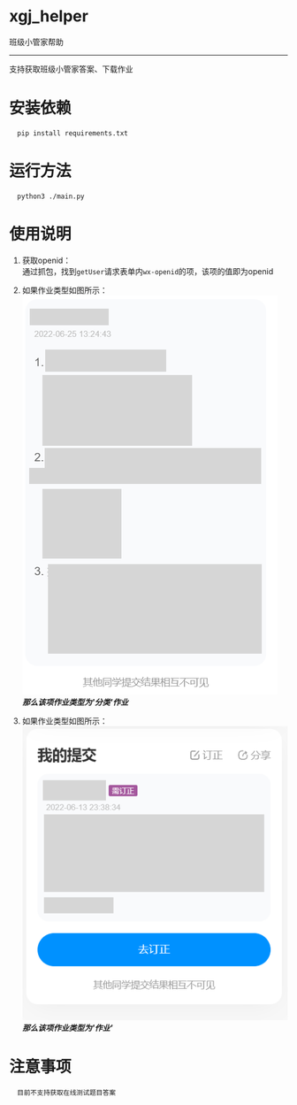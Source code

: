 # xgj_helper
班级小管家帮助
***
支持获取班级小管家答案、下载作业
# 安装依赖
```
  pip install requirements.txt
```
# 运行方法
```
  python3 ./main.py
```

# 使用说明
  1. 获取openid：<br>
  通过抓包，找到`getUser`请求表单内`wx-openid`的项，该项的值即为openid

  2. 如果作业类型如图所示：<br>
  ![type-classify](https://raw.githubusercontent.com/SamCui0313/samcui0313.github.io/master/img/type_classify.png)<br>
  ***那么该项作业类型为'分类'作业***

  3. 如果作业类型如图所示：<br>
  ![type-Homework](https://raw.githubusercontent.com/SamCui0313/samcui0313.github.io/master/img/type_Homework.png)<br>
  ***那么该项作业类型为'作业'***

# 注意事项
```
  目前不支持获取在线测试题目答案
```


